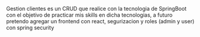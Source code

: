 Gestion clientes es un CRUD que realice con la tecnologia de SpringBoot con el objetivo  de practicar mis skills en dicha tecnologias, a futuro pretendo agregar un frontend con react, 
segurizacion y roles (admin y user) con spring security
